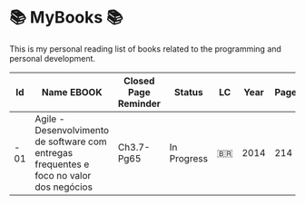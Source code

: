 # 📚 MyBooks 📚

This is my personal reading list of books related to the programming and personal development.

| Id  | Name EBOOK | Closed Page Reminder | Status | LC  | Year | Pages | Link Amazon | Ebook |
| --- | ---------- | -------------------- | ------ | --- | ---- | ----- | ----------- | ----- |
|- 01 | Agile - Desenvolvimento de software com entregas frequentes e foco no valor dos negócios | Ch3.7-Pg65 | In Progress | 🇧🇷 | 2014 | 214 | [Link](https://www.amazon.com.br/Agile-Desenvolvimento-software-entregas-frequentes-ebook/dp/B00VABA98G) | [eBook](./EBOOKS/Agile-Desenvolvimento_de_software_com_entregas_frequentes_e_foco_no_valor_de_neg%C3%B3cio-2014.pdf) |

<!--
| 02  | Azure - Coloque suas plataformas e serviços no cloud                                     | ✅                   | Done        | 🇧🇷  | 2015 | 206   | [Link](https://www.amazon.com.br/Azure-Coloque-plataformas-servi%C3%A7os-cloud-ebook/dp/B019NR1IB0)                  |
| 03  | Começando com Linux Comandos, serviços e administração                                   | Ch2-Pg31             | In Progress | 🇧🇷  | 2014 | 139   | [Link](https://www.amazon.com.br/Come%C3%A7ando-com-Linux-Comandos-administra%C3%A7%C3%A3o-ebook/dp/B00VAALZ58)      |
| 04  | Construindo APIs REST com Node.js [Caio Ribeiro Pereira]                                 | Ch1[ok]-Pg18         | In Progress | 🇧🇷  | 2016 | 230   | [Link](https://www.amazon.com.br/Construindo-APIs-REST-com-Node-js-ebook/dp/B01C7TGGHC)                              |
| 05  | Controlando versões com Git e Github                                                     | Ch2.1-Pg15           | In Progress | 🇧🇷  | 2014 | 199   | [Link](https://www.amazon.com.br/Controlando-Vers%C3%B5es-com-Git-GitHub/dp/8566250532)                              |
| 06  | Desbravando Java e Orientação a Objetos                                                  | Ch1.3-Pg14           | In Progress | 🇧🇷  | 2014 | 225   | [Link](https://www.amazon.com.br/Desbravando-Orienta%C3%A7%C3%A3o-Objetos-Iniciante-Linguagem/dp/8555190584)         |
| 07  | Desconstruindo a Web As tecnologias por trás de uma requisição                           | ❌                   | To Do       | 🇧🇷  | 2016 | 279   | [Link](https://www.amazon.com.br/Desconstruindo-Web-tecnologias-tr%C3%A1s-requisi%C3%A7%C3%A3o-ebook/dp/B01L7VDZC0)  |
| 08  | Design Patterns com Java - Projeto orientado a objetos                                   | ❌                   | To Do       | 🇧🇷  | 2012 | 334   | [Link](https://www.casadocodigo.com.br/products/livro-design-patterns)                                               |
| 09  | ECMAScript 6 - Entre de cabeça no futuro do JavaScript                                   | ❌                   | To Do       | 🇧🇷  | 2017 | 235   | [Link](https://www.amazon.com.br/ECMAScript-Entre-cabe%C3%A7a-futuro-JavaScript-ebook/dp/B06XWH5WKB)                 |

-->

<!--

| 10  | Guia Front-End O caminho das pedras para ser um dev front-end                            | ❌                   | To Do       | 🇧🇷  | 2015 | 174   | [Link](https://www.amazon.com.br/Guia-Front-End-Caminho-Pedras-Front-End/dp/8555190126)                              |
| 11  | Jenkins - Automatize tudo sem complicacoes                                               | ❌                   | To Do       | 🇧🇷  | 2019 | 188   | [Link](https://www.casadocodigo.com.br/products/livro-jenkins)                                                       |
| 12  | Métricas Ágeis Obtenha melhores resultados em sua equipe                                 | ❌                   | To Do       | 🇧🇷  | 2017 | 262   | [Link](https://www.casadocodigo.com.br/products/livro-metricas-ageis)                                                |
| 13  | MongoDB Construa novas aplicações com novas tecnologias                                  | ❌                   | To Do       | 🇧🇷  | 2020 | 397   | [Link](https://www.amazon.com.br/MongoDB-Construa-novas-aplica%C3%A7%C3%B5es-tecnologias-ebook/dp/B019OZ902U)        |
| 14  | MundoJ Orientação a Objetos                                                              | ❌                   | To Do       | 🇧🇷  | 2014 | 82    | [Link](https://www.casadocodigo.com.br/products/livro-mundoj-orientacao-objetos)                                     |
| 15  | NoSQL Como armazenar os dados de uma aplicação moderna                                   | ❌                   | To Do       | 🇧🇷  | 2016 | 223   | [Link](https://www.amazon.com.br/NoSQL-armazenar-dados-aplica%C3%A7%C3%A3o-moderna-ebook/dp/B01J0HMMC2)              |
| 16  | Node.js Aplicações web real-time com Node.js                                             | ❌                   | To Do       | 🇧🇷  | 2014 | 216   | [Link](https://www.amazon.com.br/Aplica%C3%A7%C3%B5es-web-real-time-com-Node-js-ebook/dp/B00VAB1HZA)                 |
| 17  | Orientação a Objetos Aprenda seus conceitos ...                                          | ❌                   | To Do       | 🇧🇷  | 2016 | 379   | [Link](https://www.amazon.com.br/Orienta%C3%A7%C3%A3o-Objetos-Aprenda-conceitos-aplicabilidades-ebook/dp/B01LXHG8HX) |
| 18  | Orientação a Objetos e SOLID para Ninjas                                                 | ❌                   | To Do       | 🇧🇷  | 2015 | 176   | [Link](https://www.amazon.com.br/Orienta%C3%A7%C3%A3o-Objetos-SOLID-para-Ninjas-ebook/dp/B019OU0G5U)                 |
| 19  | PLSQL Domine a linguagem do banco de dados Oracle                                        | ❌                   | To Do       | 🇧🇷  | 2015 | 508   | [Link](https://www.amazon.com.br/PL-SQL-Domine-linguagem-Oracle-ebook/dp/B019P9OIMM)                                 |
| 20  | PostgreSQL Banco de dados para aplicações web modernas                                   | ❌                   | To Do       | 🇧🇷  | 2017 | 220   | [Link](https://www.amazon.com.br/Postgresql-Banco-Dados-Aplicacoes-Modernas/dp/8555192552)                           |
| 21  | SQL Uma abordagem para bancos de dados Oracle                                            | ❌                   | To Do       | 🇧🇷  | 2014 | 357   | [Link](https://www.amazon.com.br/SQL-Abordagem-Banco-Dados-Oracle/dp/855519055X)                                     |
| 22  | Scrum 360 Um guia completo e prático de agilidade                                        | ❌                   | To Do       | 🇧🇷  | 2015 | 205   | [Link](https://www.amazon.com.br/Scrum-360-completo-pr%C3%A1tico-agilidade-ebook/dp/B019P9O0EI)                      |
| 23  | Scrum Gestão Ágil para Projetos de Sucesso                                               | ❌                   | To Do       | 🇧🇷  | 2014 | 372   | [Link](https://www.amazon.com.br/Scrum-Gest%C3%A3o-%C3%A1gil-projetos-sucesso-ebook/dp/B00VAB1GSS)                   |
| 24  | Test-Driven Development Teste e Design no Mundo Real com .NET                            | ❌                   | To Do       | 🇧🇷  | 2013 | 187   | [Link](https://www.amazon.com.br/Test-driven-Development-Teste-Design-Mundo/dp/8566250257)                           |
| 25  | Test-Driven Development Teste e Design no Mundo Real com Java                            | ❌                   | To Do       | 🇧🇷  | 2014 | 215   | [Link](https://www.amazon.com.br/Test-Driven-Development-Teste-Design-Mundo-ebook/dp/B00WKMN24W)                     |
| 26  | Testes Automatizados de Software Um guia prático                                         | ❌                   | To Do       | 🇧🇷  | 2015 | 208   | [Link](https://www.amazon.com.br/Testes-automatizados-software-guia-pr%C3%A1tico-ebook/dp/B019P83CAC)                |
| 27  | Um guia completo e prático de agilidade SCRUM 360                                        | ❌                   | To Do       | 🇧🇷  | 2015 | 205   | [Link](https://www.amazon.com.br/Scrum-360-completo-pr%C3%A1tico-agilidade-ebook/dp/B019P9O0EI)                      |
| 28  | Web Services REST com ASP .NET Web API e Windows Azure                                   | ❌                   | To Do       | 🇧🇷  | 2016 | 166   | [Link](https://www.amazon.com.br/Services-REST-NET-Windows-Azure-ebook/dp/B01FR2NUSO)                                |
| 29  | eXtreme Programming - Práticas desenvolvimento ágil de Sw.                               | ❌                   | To Do       | 🇧🇷  | 2015 | 168   | [Link](https://www.amazon.com.br/eXtreme-Programming-Pr%C3%A1ticas-desenvolvimento-software-ebook/dp/B019NG6I9S)     |
| 30  | Java - Como Programar [10ª Ed][deitel & deitel][2016]                                    | Ch1[ok]              | In Progress | 🇧🇷  | 2016 | 970   | [Link](https://www.amazon.com.br/eXtreme-Programming-Pr%C3%A1ticas-desenvolvimento-software-ebook/dp/B019NG6I9S)     |
| 31  | Clean Code by Robert C Martin                                                            | ❌                   | To Do       | 🇺🇸  | 2009 | 425   | [Link](https://www.amazon.com.br/C%C3%B3digo-limpo-Robert-C-Martin/dp/8576082675/)                                   |
| 32  | Engenharia de Software - Ian Sommerville - 9ed - 2011                                    | ❌                   | To Do       | 🇺🇸  |
| 33  | Enhenharia de Software - Uma Aborgagem Profissional -8ed- 2016                           | ❌                   | To Do       | 🇺🇸  |
| 34  | JavaScript: The Definitive Guide, 6E - 2011                                              | ❌                   | To Do       | 🇺🇸  |
| 35  | Learning react - modern patterns developing - 2nd                                        | ❌                   | To Do       | 🇺🇸  |
| 36  | Practical Enterprise React 2021                                                          | ❌                   | To Do       | 🇺🇸  |
-->
